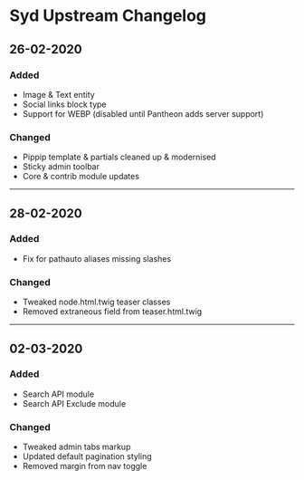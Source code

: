 # Syd Upstream Changelog

## 26-02-2020
### Added
- Image & Text entity
- Social links block type
- Support for WEBP (disabled until Pantheon adds server support)

### Changed
- Pippip template & partials cleaned up & modernised
- Sticky admin toolbar
- Core & contrib module updates

---

## 28-02-2020
### Added
- Fix for pathauto aliases missing slashes

### Changed
- Tweaked node.html.twig teaser classes
- Removed extraneous field from teaser.html.twig

---

## 02-03-2020
### Added
- Search API module
- Search API Exclude module

### Changed
- Tweaked admin tabs markup
- Updated default pagination styling
- Removed margin from nav toggle